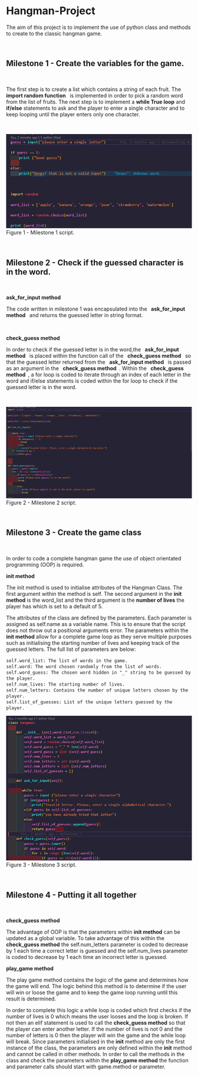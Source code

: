 # Hangman-Project


The aim of this project is to implement the use of python class and methods to create to the classic hangman game. 

&nbsp;

## Milestone 1 - Create the variables for the game. 
&nbsp;


The first step is to create a list which contains a string of each fruit. The &ensp;__import random function__&ensp; is implemented in order to pick a random word from the list of fruits.  The next step is to implement a __while True loop__ and __if/else__ statements to ask and the player to enter a single character and to keep looping until the player enters only one character.

&nbsp;

![Alt text](Project_Images/Milstone%201.PNG)
Figure 1 - Milestone 1 script.

&nbsp;
## Milestone 2 - Check if the guessed character is in the word.
&nbsp;

__ask_for_input method__
&nbsp;

The code written in milestone 1 was encapsulated into the &ensp;__ask_for_input method__&ensp; and returns the guessed letter in string format.

&nbsp;

__check_guess method__

In order to check if the guessed letter is in the word,the &ensp;__ask_for_input method__&ensp; is placed within the function call of the &ensp;__check_guess method__&ensp; so that 
the guessed letter returned from the &ensp;__ask_for_input method__&ensp; is passed as an argument in the  &ensp;__check_guess method__&ensp;. Within the &ensp;__check_guess method__&ensp;, a for loop is coded to iterate through an index of each letter in the word and if/else statements is coded within the for loop to check if the guessed letter is in the word.

&nbsp;

![Alt text](Project_Images/Milstone%202.PNG)
Figure 2 - Milestone 2 script.

&nbsp;

## Milestone 3 - Create the game class

&nbsp;

In order to code a complete hangman game the use of object orientated programming (OOP) is required.
&nbsp;

__init method__

The init method is used to initialise attributes of the Hangman Class. The first argument within the method is self. The second argument in the __init method__ is the word_list and the third argument is the __number of lives__ the player has which is set to a default of 5.

The attributes of the class are defined by the parameters. Each parameter is assigned as  self.name as a variable name. This is to ensure that the script does not throw out a positional arguments error. The parameters within the __init method__ allow for a complete game loop as they serve multiple purposes such as initialising the starting number of lives and keeping track of the guessed letters. The full list of parameters are below:

    self.word_list: The list of words in the game.
    self.word: The word chosen randomly from the list of words.
    self.word_guess: The chosen word hidden in "_" string to be guessed by the player.
    self.num_lives: The starting number of lives.
    self.num_letters: Contains the number of unique letters chosen by the player.
    self.list_of_guesses: List of the unique letters guessed by the player.


![Alt text](Project_Images/Milstone%203.PNG)
Figure 3 - Milestone 3 script.


&nbsp;

## Milestone 4 - Putting it all together
&nbsp;

__check_guess method__
&nbsp;

The advantage of OOP is that the parameters within __init method__ can be updated as a global variable. To take advantage of this within the __check_guess method__  the self.num_letters parameter is coded to decrease by 1 each time a correct letter is guessed and the self.num_lives parameter is coded to decrease by 1 each time an incorrect letter is guessed.
&nbsp;


__play_game method__

The play game method contains the logic of the game and determines how the game will end.
The logic behind this method is to determine if the user will win or loose the game and to keep the game loop running until this result is determined.

In order to complete this logic a while loop is coded which first checks if the number of lives is 0 which means the user looses and the loop is broken. If not then an elif statement is used to call the __check_guess method__ so that the player can enter another letter. If the number of lives is not 0 and the number of letters is 0 then the player will win the game and the while loop will break. Since parameters initialised in the __init__ method are only the first instance of the class, the parameters are only defined within the __init__ method and cannot be called in other methods. In order to call the methods in the class and check the parameters within the __play_game method__ the function and parameter calls should start with game.method or parameter.

